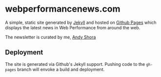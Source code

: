 # webperformancenews.com

A simple, static site generated by [Jekyll](http://jekyllrb.com) and hosted on [Github Pages](http://pages.github.com) which displays the latest news in Web Performance from around the web.

The newsletter is curated by me, [Andy Shora](http://twitter.com/andyshora)

## Deployment

The site is generated via Github's Jekyll support. Pushing code to the `gh-pages` branch will envoke a build and deployment.
